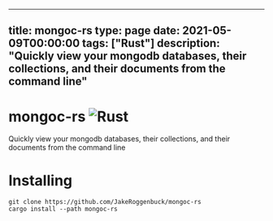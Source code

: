 
---
title: mongoc-rs
type: page
date: 2021-05-09T00:00:00
tags: ["Rust"]
description: "Quickly view your mongodb databases, their collections, and their documents from the command line"
---


# mongoc-rs ![Rust](https://img.shields.io/github/actions/workflow/status/jakeroggenbuck/mongoc-rs/rust.yml?style=for-the-badge)
Quickly view your mongodb databases, their collections, and their documents from the command line

# Installing
```
git clone https://github.com/JakeRoggenbuck/mongoc-rs
cargo install --path mongoc-rs
```
